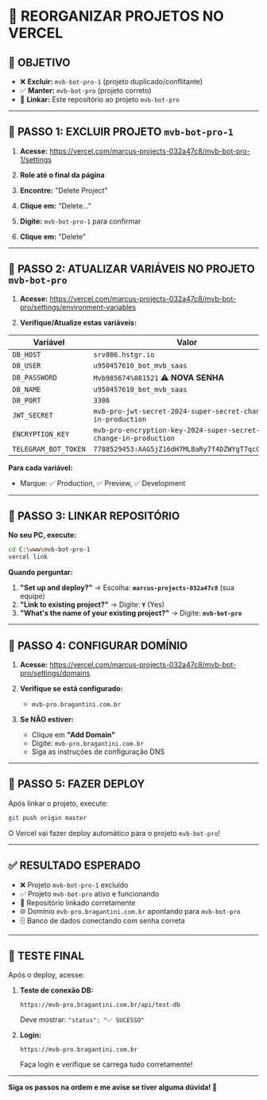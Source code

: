 # 🔧 REORGANIZAR PROJETOS NO VERCEL

## 🎯 OBJETIVO

- ❌ **Excluir:** `mvb-bot-pro-1` (projeto duplicado/conflitante)
- ✅ **Manter:** `mvb-bot-pro` (projeto correto)
- 🔗 **Linkar:** Este repositório ao projeto `mvb-bot-pro`

---

## 📝 PASSO 1: EXCLUIR PROJETO `mvb-bot-pro-1`

1. **Acesse:** https://vercel.com/marcus-projects-032a47c8/mvb-bot-pro-1/settings

2. **Role até o final da página**

3. **Encontre:** "Delete Project"

4. **Clique em:** "Delete..."

5. **Digite:** `mvb-bot-pro-1` para confirmar

6. **Clique em:** "Delete"

---

## 📝 PASSO 2: ATUALIZAR VARIÁVEIS NO PROJETO `mvb-bot-pro`

1. **Acesse:** https://vercel.com/marcus-projects-032a47c8/mvb-bot-pro/settings/environment-variables

2. **Verifique/Atualize estas variáveis:**

| Variável | Valor |
|----------|-------|
| `DB_HOST` | `srv806.hstgr.io` |
| `DB_USER` | `u950457610_bot_mvb_saas` |
| `DB_PASSWORD` | `Mvb985674%081521` ⚠️ **NOVA SENHA** |
| `DB_NAME` | `u950457610_bot_mvb_saas` |
| `DB_PORT` | `3306` |
| `JWT_SECRET` | `mvb-pro-jwt-secret-2024-super-secret-change-in-production` |
| `ENCRYPTION_KEY` | `mvb-pro-encryption-key-2024-super-secret-change-in-production` |
| `TELEGRAM_BOT_TOKEN` | `7788529453:AAG5jZ16dH7MLBaRy7f4DZWYgT7qcC_FHBk` |

**Para cada variável:**
- Marque: ✅ Production, ✅ Preview, ✅ Development

---

## 📝 PASSO 3: LINKAR REPOSITÓRIO

**No seu PC, execute:**

```bash
cd C:\www\mvb-bot-pro-1
vercel link
```

**Quando perguntar:**

1. **"Set up and deploy?"** → Escolha: **`marcus-projects-032a47c8`** (sua equipe)
2. **"Link to existing project?"** → Digite: **`Y`** (Yes)
3. **"What's the name of your existing project?"** → Digite: **`mvb-bot-pro`**

---

## 📝 PASSO 4: CONFIGURAR DOMÍNIO

1. **Acesse:** https://vercel.com/marcus-projects-032a47c8/mvb-bot-pro/settings/domains

2. **Verifique se está configurado:**
   - `mvb-pro.bragantini.com.br`

3. **Se NÃO estiver:**
   - Clique em **"Add Domain"**
   - Digite: `mvb-pro.bragantini.com.br`
   - Siga as instruções de configuração DNS

---

## 📝 PASSO 5: FAZER DEPLOY

Após linkar o projeto, execute:

```bash
git push origin master
```

O Vercel vai fazer deploy automático para o projeto `mvb-bot-pro`!

---

## ✅ RESULTADO ESPERADO

- ❌ Projeto `mvb-bot-pro-1` excluído
- ✅ Projeto `mvb-bot-pro` ativo e funcionando
- 🔗 Repositório linkado corretamente
- 🌐 Domínio `mvb-pro.bragantini.com.br` apontando para `mvb-bot-pro`
- 🗄️ Banco de dados conectando com senha correta

---

## 🧪 TESTE FINAL

Após o deploy, acesse:

1. **Teste de conexão DB:**
   ```
   https://mvb-pro.bragantini.com.br/api/test-db
   ```
   Deve mostrar: `"status": "✅ SUCESSO"`

2. **Login:**
   ```
   https://mvb-pro.bragantini.com.br
   ```
   Faça login e verifique se carrega tudo corretamente!

---

**Siga os passos na ordem e me avise se tiver alguma dúvida! 🚀**



